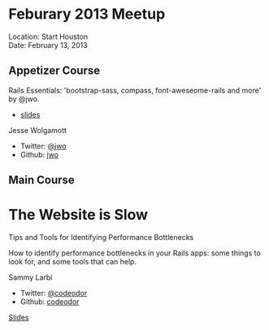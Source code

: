 Feburary 2013 Meetup
==================

Location: Start Houston  
Date: February 13, 2013

Appetizer Course
----------------

Rails Essentials: 'bootstrap-sass, compass, font-aweseome-rails and more' by @jwo.
 * [slides](https://speakerdeck.com/jwo/essential-gems-ui-kit)

Jesse Wolgamott
 * Twitter: [@jwo](http://twitter.com/jwo)
 * Github: [jwo](http://github.com/jwo)

Main Course
-----------

The Website is Slow
====================================

Tips and Tools for Identifying Performance Bottlenecks

How to identify performance bottlenecks in your Rails apps: some things to look for, and some tools that can help.

Sammy Larbi
 * Twitter: [@codeodor](http://twitter.com/codeodor)
 * Github: [codeodor](http://github.com/codeoder)

[Slides](http://codeodor.github.com/TheWebsitesSlow/)

